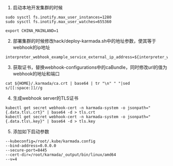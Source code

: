1. 启动本地开发集群的时候
```shell
sudo sysctl fs.inotify.max_user_instances=1280
sudo sysctl fs.inotify.max_user_watches=655360

export CHINA_MAINLAND=1
```

2. 部署集群的时候修改hack/deploy-karmada.sh中的地址参数，使其等于webhook的ip地址
```shell
interpreter_webhook_example_service_external_ip_address=${interpreter_webhook_example_service_external_ip_prefix}.8
```

3. 获取证书，替换webhook-configurations中的caBundle，同时修改url的值为webhook的地址和端口
```shell
cat ${HOME}/.karmada/ca.crt | base64 | tr "\n" " "|sed s/[[:space:]]//g
```


4. 生成webhook server的TLS证书
```shell
kubectl get secret webhook-cert -n karmada-system -o jsonpath="{.data.tls\.crt}" | base64 -d > tls.crt
kubectl get secret webhook-cert -n karmada-system -o jsonpath="{.data.tls\.key}" | base64 -d > tls.key
```

5. 添加如下启动参数
```shell
--kubeconfig=/root/.kube/karmada.config
--bind-address=0.0.0.0
--secure-port=8445
--cert-dir=/root/karmada/_output/bin/linux/amd64
--v=4
```